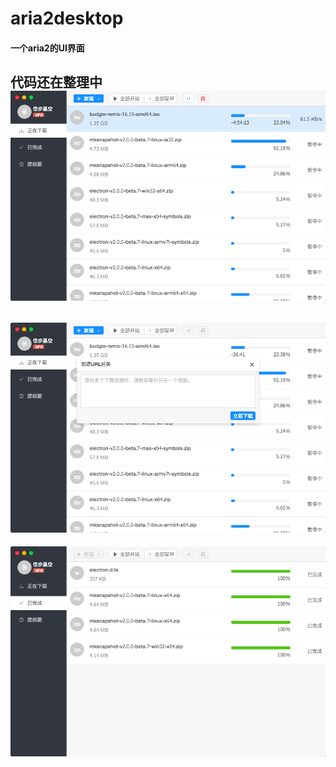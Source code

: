 # aria2desktop

#### 一个aria2的UI界面
代码还在整理中
![image](pic20180407-0.png)
---
![image description](pic20180407-1.png)
---
![image description](pic20180407-2.png)
